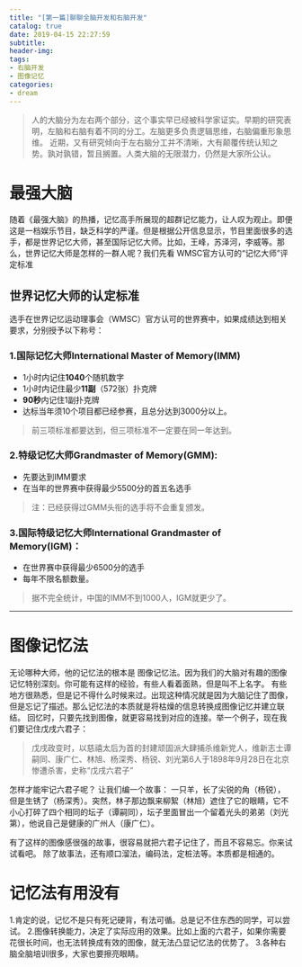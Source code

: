 ```yaml
---
title: "[第一篇]聊聊全脑开发和右脑开发"
catalog: true
date: 2019-04-15 22:27:59
subtitle:
header-img:
tags:
- 右脑开发
- 图像记忆
categories:
- dream
---
```

> 人的大脑分为左右两个部分，这个事实早已经被科学家证实。早期的研究表明，左脑和右脑有着不同的分工。左脑更多负责逻辑思维，右脑偏重形象思维。
> 近期，又有研究倾向于左右脑分工并不清晰，大有颠覆传统认知之势。孰对孰错，暂且搁置。人类大脑的无限潜力，仍然是大家所公认。
# 最强大脑
随着《最强大脑》的热播，记忆高手所展现的超群记忆能力，让人叹为观止。即便这是一档娱乐节目，缺乏科学的严谨。但是根据公开信息显示，节目里面很多的选手，都是世界记忆大师，甚至国际记忆大师。比如，王峰，苏泽河，李威等。那么，世界记忆大师是怎样的一群人呢？我们先看 WMSC官方认可的“记忆大师”评定标准

## 世界记忆大师的认定标准

选手在世界记忆运动理事会（WMSC）官方认可的世界赛中，如果成绩达到相关要求，分别授予以下称号：

### 1.国际记忆大师International Master of Memory(IMM)
- 1小时内记住**1040**个随机数字
- 1小时内记住最少**11副**（572张）扑克牌
- **90秒**内记住1副扑克牌
- 达标当年须10个项目都已经参赛，且总分达到3000分以上。

> 前三项标准都要达到，但三项标准不一定要在同一年达到。

### 2.特级记忆大师Grandmaster of Memory(GMM):
- 先要达到IMM要求
- 在当年的世界赛中获得最少5500分的首五名选手
> 注：已经获得过GMM头衔的选手将不会重复颁发。

### 3.国际特级记忆大师International Grandmaster of Memory(IGM)：
- 在世界赛中获得最少6500分的选手
- 每年不限名额数量。

> 据不完全统计，中国的IMM不到1000人，IGM就更少了。
---
# 图像记忆法
  无论哪种大师，他的记忆法的根本是 图像记忆法。因为我们的大脑对有趣的图像记忆特别深刻。你可能有这样的经验，有些人看着面熟，但是叫不上名字。
  有些地方很熟悉，但是记不得什么时候来过。出现这种情况就是因为大脑记住了图像，但是忘记了描述。那么记忆法的本质就是将枯燥的信息转换成图像记忆并建立联结。
  回忆时，只要先找到图像，就更容易找到对应的连接。举一个例子，现在我们要记住戊戌六君子：
  > 戊戌政变时，以慈禧太后为首的封建顽固派大肆捕杀维新党人，维新志士谭嗣同、康广仁、林旭、杨深秀、杨锐、刘光第6人于1898年9月28日在北京惨遭杀害，史称“戊戌六君子”
  
怎样才能牢记六君子呢？ 让我们编一个故事：
一只羊，长了尖锐的角（杨锐），但是生锈了（杨深秀）。突然，林子那边飘来柳絮（林旭）遮住了它的眼睛，它不小心打碎了四个相同的坛子（谭嗣同），坛子里面冒出一个留着光头的弟弟（刘光第），他说自己是健康的广州人（康广仁）。

有了这样的图像感很强的故事，很容易就把六君子记住了，而且不容易忘。你来试试看吧。
  除了故事法，还有顺口溜法，编码法，定桩法等。本质都是相通的。
  
  # 记忆法有用没有
  1.肯定的说，记忆不是只有死记硬背，有法可循。总是记不住东西的同学，可以尝试。
  2.图像转换能力，决定了实际应用的效果。比如上面的六君子，如果你需要花很长时间，也无法转换成有效的图像，就无法凸显记忆法的优势了。
  3.各种右脑全脑培训很多，大家也要擦亮眼睛。
